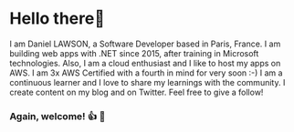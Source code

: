 # Hello there👋
I am Daniel LAWSON, a Software Developer based in Paris, France. I am building web apps with .NET since 2015, after training in Microsoft technologies. Also, I am a cloud enthusiast and I like to host my apps on AWS. I am 3x AWS Certified with a fourth in mind for very soon :-)
I am a continuous learner and I love to share my learnings with the community. I create content on my blog and on Twitter. Feel free to give a follow!
### Again, welcome! 👍 🤗
<!---
danylaws/danylaws is a ✨ special ✨ repository because its `README.md` (this file) appears on your GitHub profile.
You can click the Preview link to take a look at your changes.
--->
